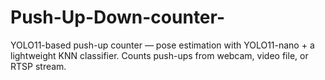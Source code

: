 # Push-Up-Down-counter-
YOLO11-based push-up counter — pose estimation with YOLO11-nano + a lightweight KNN classifier. Counts push-ups from webcam, video file, or RTSP stream.
